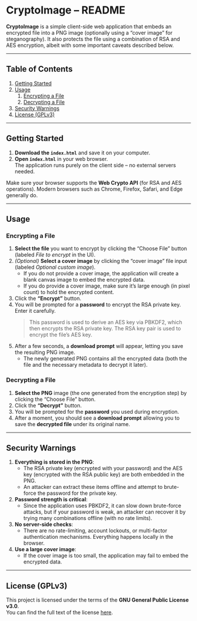 # CryptoImage – README

**CryptoImage** is a simple client-side web application that embeds an encrypted file into a PNG image (optionally using a “cover image” for steganography). It also protects the file using a combination of RSA and AES encryption, albeit with some important caveats described below.

---

## Table of Contents
1. [Getting Started](#getting-started)
2. [Usage](#usage)
   1. [Encrypting a File](#encrypting-a-file)
   2. [Decrypting a File](#decrypting-a-file)
3. [Security Warnings](#security-warnings)
4. [License (GPLv3)](#license-gplv3)

---

## Getting Started

1. **Download the `index.html`** and save it on your computer.
2. **Open `index.html`** in your web browser.  
   The application runs purely on the client side – no external servers needed.

Make sure your browser supports the **Web Crypto API** (for RSA and AES operations). Modern browsers such as Chrome, Firefox, Safari, and Edge generally do.

---

## Usage

### Encrypting a File

1. **Select the file** you want to encrypt by clicking the “Choose File” button (labeled *File to encrypt* in the UI).
2. *(Optional)* **Select a cover image** by clicking the “cover image” file input (labeled *Optional custom image*).  
   - If you do not provide a cover image, the application will create a blank canvas image to embed the encrypted data.
   - If you do provide a cover image, make sure it’s large enough (in pixel count) to hold the encrypted content.
3. Click the **“Encrypt”** button.
4. You will be prompted for a **password** to encrypt the RSA private key. Enter it carefully.  
   > This password is used to derive an AES key via PBKDF2, which then encrypts the RSA private key. The RSA key pair is used to encrypt the file’s AES key.
5. After a few seconds, a **download prompt** will appear, letting you save the resulting PNG image.  
   - The newly generated PNG contains all the encrypted data (both the file and the necessary metadata to decrypt it later).

### Decrypting a File

1. **Select the PNG** image (the one generated from the encryption step) by clicking the “Choose File” button.
2. Click the **“Decrypt”** button.
3. You will be prompted for the **password** you used during encryption.  
4. After a moment, you should see a **download prompt** allowing you to save the **decrypted file** under its original name.

---

## Security Warnings

1. **Everything is stored in the PNG**:  
   - The RSA private key (encrypted with your password) and the AES key (encrypted with the RSA public key) are both embedded in the PNG.  
   - An attacker can extract these items offline and attempt to brute-force the password for the private key.
2. **Password strength is critical**:  
   - Since the application uses PBKDF2, it can slow down brute-force attacks, but if your password is weak, an attacker can recover it by trying many combinations offline (with no rate limits).
3. **No server-side checks**:  
   - There are no rate-limiting, account lockouts, or multi-factor authentication mechanisms. Everything happens locally in the browser.
4. **Use a large cover image**:  
   - If the cover image is too small, the application may fail to embed the encrypted data.

---

## License (GPLv3)

This project is licensed under the terms of the **GNU General Public License v3.0**.  
You can find the full text of the license [here](https://www.gnu.org/licenses/gpl-3.0.html).

